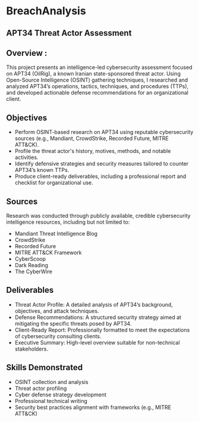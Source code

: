 # BreachAnalysis
## APT34 Threat Actor Assessment

## Overview :

This project presents an intelligence-led cybersecurity assessment focused on APT34 (OilRig), a known Iranian state-sponsored threat actor. Using Open-Source Intelligence (OSINT) gathering techniques, I researched and analyzed APT34’s operations, tactics, techniques, and procedures (TTPs), and developed actionable defense recommendations for an organizational client.

## Objectives

- Perform OSINT-based research on APT34 using reputable cybersecurity sources (e.g., Mandiant, CrowdStrike, Recorded Future, MITRE ATT&CK).
- Profile the threat actor's history, motives, methods, and notable activities.
- Identify defensive strategies and security measures tailored to counter APT34’s known TTPs.
- Produce client-ready deliverables, including a professional report and checklist for organizational use.

## Sources

Research was conducted through publicly available, credible cybersecurity intelligence resources, including but not limited to:
- Mandiant Threat Intelligence Blog
- CrowdStrike
- Recorded Future
- MITRE ATT&CK Framework
- CyberScoop
- Dark Reading
- The CyberWire

## Deliverables

- Threat Actor Profile: A detailed analysis of APT34’s background, objectives, and attack techniques.
- Defense Recommendations: A structured security strategy aimed at mitigating the specific threats posed by APT34.
- Client-Ready Report: Professionally formatted to meet the expectations of cybersecurity consulting clients.
- Executive Summary: High-level overview suitable for non-technical stakeholders.

## Skills Demonstrated

- OSINT collection and analysis
- Threat actor profiling
- Cyber defense strategy development
- Professional technical writing
- Security best practices alignment with frameworks (e.g., MITRE ATT&CK)
